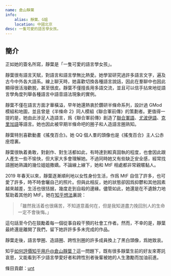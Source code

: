 ```yaml
---
name: 倉山靜葉
info:
    alias: 靜葉、G姐
    location: 中國北京
desc: 一隻可愛的語言學女孩。
---
```


## 簡介

正如她的簽名所寫，靜葉是「一隻可愛的語言學女孩」。

靜葉很有語言天賦，對語言和語言學無比熱愛。她學習研究過許多語言文字，遍及古今中外各大語系。線上聊天時，她喜歡切換各種語言說話，因此在羣聊中也因此顯得很活潑歡脫，甚至很皮。靜葉不僅擅長用多語交流，並且可以信手拈來地從語言學角度列舉各種語言中語音語法現象的實例。

靜葉不僅在語言方面才華橫溢，早年她還熱衷於鑽研半條命系列，設計過 GMod 模組和地圖，並且曾是《半條命 2》同人模組《聯合軍前傳》的策劃者。更值得一提的是，她由此涉足人造語言，爲《聯合軍前傳》創造了[聯合軍語](https://yuyan.fandom.com/zh/wiki/聯合軍語)、[尤波伊語](https://yuyan.fandom.com/zh/wiki/尤波伊語)、[克里加語](https://yuyan.fandom.com/zh/wiki/克里加語)等語言。她也因此被早期半條命吧的圈子和人造語言圈熟知。

靜葉特別喜歡動畫《搖曳百合》。她 QQ 個人羣的頭像也是《搖曳百合》主人公赤座燈裏。

靜葉很執着勇敢，對創作、對生活都如此，有時達到較真固執的程度，也會因此跟人產生一些不愉快，但大家大多會理解她。不過同時她又有些缺乏安全感，經常找語圈她熟識的幾位姐姐撒嬌。不論線上線下，她和 MtF 相處都非常親暱黏人。

2019 年春天以來，靜葉逐漸順利地以女性身份生活，作爲 MtF 自信了許多，也可愛了許多，時不時會曬自己的照片。但與此相反，她的狀態卻因爲抑鬱和其他因素越來越差，生活也很拮据，幾度走到自殺的邊緣。儘管如此，她還是在不遺餘力地幫助着其他的 MtF。她在[知乎想法](https://www.zhihu.com/pin/1091048372731047936)裏說：

> 「雖然我活着也很痛苦，不知道意義何在，但是我知道盡力挽回別人的生命一定不會後悔。」

這句話至今仍在鼓勵着每一個從事自殺干預的社會工作者。然而，不幸的是，靜葉最終還是離開了我們，留下她許許多多未完成的作品。

靜葉走後，語言學圈、造語圈、跨性別圈的許多成員換上了黑白頭像，爲她致哀。

知乎[如何評價知乎用戶@倉山靜葉？](https://www.zhihu.com/question/307482232)這一問題下，既有很多靜葉生前的好友來寄託哀思，又能看到不少語言學愛好者和跨性別者後輩被她的人生激勵而加油前進。

條目貢獻：[unt](https://phesoca.com)
